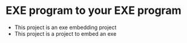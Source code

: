 # EXE program to your EXE program

* This project is an exe embedding project
* This project is a project to embed an exe
